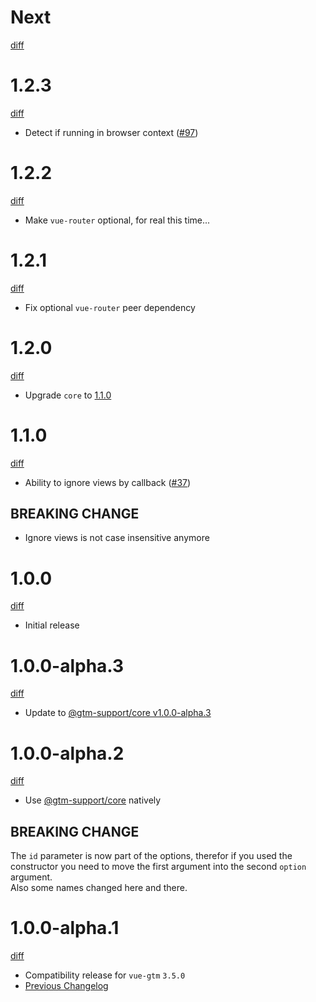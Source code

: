 # Next

[diff](https://github.com/gtm-support/vue-gtm/compare/1.2.3...main)

# 1.2.3

[diff](https://github.com/gtm-support/vue-gtm/compare/1.2.2...1.2.3)

- Detect if running in browser context ([#97])

[#97]: https://github.com/gtm-support/vue-gtm/pull/97

# 1.2.2

[diff](https://github.com/gtm-support/vue-gtm/compare/1.2.1...1.2.2)

- Make `vue-router` optional, for real this time...

# 1.2.1

[diff](https://github.com/gtm-support/vue-gtm/compare/1.2.0...1.2.1)

- Fix optional `vue-router` peer dependency

# 1.2.0

[diff](https://github.com/gtm-support/vue-gtm/compare/1.1.0...1.2.0)

- Upgrade `core` to [1.1.0](https://github.com/gtm-support/core/releases/tag/1.1.0)

# 1.1.0

[diff](https://github.com/gtm-support/vue-gtm/compare/1.0.0...1.1.0)

- Ability to ignore views by callback ([#37])

## BREAKING CHANGE

- Ignore views is not case insensitive anymore

[#37]: https://github.com/gtm-support/vue-gtm/pull/37

# 1.0.0

[diff](https://github.com/gtm-support/vue-gtm/compare/940a45a90d4cb44a045923910e7439d0202372ca...1.0.0)

- Initial release

# 1.0.0-alpha.3

[diff](https://github.com/gtm-support/vue-gtm/compare/1.0.0-alpha.2...1.0.0-alpha.3)

- Update to [@gtm-support/core v1.0.0-alpha.3](https://github.com/gtm-support/core/releases/tag/1.0.0-alpha.3)

# 1.0.0-alpha.2

[diff](https://github.com/gtm-support/vue-gtm/compare/1.0.0-alpha.1...1.0.0-alpha.2)

- Use [@gtm-support/core](https://github.com/gtm-support/core) natively

## BREAKING CHANGE

The `id` parameter is now part of the options, therefor if you used the constructor you need to move the first argument into the second `option` argument.  
Also some names changed here and there.

# 1.0.0-alpha.1

[diff](https://github.com/gtm-support/vue-gtm/compare/940a45a90d4cb44a045923910e7439d0202372ca...1.0.0-alpha.1)

- Compatibility release for `vue-gtm` `3.5.0`
- [Previous Changelog](https://github.com/mib200/vue-gtm/blob/master/CHANGELOG.md)
